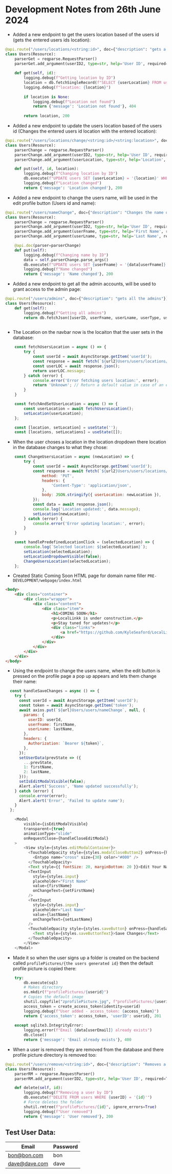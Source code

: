 # Development Notes from 26th June 2024

- Added a new endpoint to get the users location based of the users id (gets the entered users ids location):
```python
@api.route("/users/locations/<string:id>", doc={"description": "gets a location of a user by ID"})
class Users(Resource):
    parserGet = reqparse.RequestParser()
    parserGet.add_argument(userID2, type=str, help='User ID', required=True)
    
    def get(self, id):
        logging.debug(f"Getting location by ID")
        location = db.fetchSingleRecord(f"SELECT {userLocation} FROM users WHERE {userID2} = '{id}'")
        logging.debug(f"location: {location}")
        
        if location is None:
            logging.debug(f"Location not found")
            return {'message': 'Location not found'}, 404
        
        return location, 200
```

- Added a new endpoint to update the users location based of the users id (Changes the entered users id location with the entered location):
```python
@api.route("/users/locations/change/<string:id>/<string:location>", doc={"description": "Changes the location of a user by ID"})
class Users(Resource):
    parserChange = reqparse.RequestParser()
    parserChange.add_argument(userID2, type=str, help='User ID', required=True)
    parserChange.add_argument(userLocation, type=str, help='Location', required=True)

    def put(self, id, location):
        logging.debug(f"Changing location by ID")
        db.execute(f"UPDATE users SET {userLocation} = '{location}' WHERE {userID} = '{id}'")
        logging.debug(f"Location changed")
        return {'message': 'Location changed'}, 200
```

- Added a new endpoint to change the users name, will be used in the edit profile button (Users id and name):
```python
@api.route("/users/nameChange", doc={"description": "Changes the name of a user by ID"})
class Users(Resource):
    parserChange = reqparse.RequestParser()
    parserChange.add_argument(userID2, type=str, help='User ID', required=True)
    parserChange.add_argument(userFname, type=str, help='First Name', required=True)
    parserChange.add_argument(userLname, type=str, help='Last Name', required=True)

    @api.doc(parser=parserChange)
    def put(self):
        logging.debug(f"Changing name by ID")
        data = self.parserChange.parse_args()
        db.execute(f"UPDATE users SET {userFname} = '{data[userFname]}', {userLname} = '{data[userLname]}' WHERE {userID} = '{data[userID2]}'")
        logging.debug(f"Name changed")
        return {'message': 'Name changed'}, 200
```

- Added a new endpoint to get all the admin accounts, will be used to grant access to the admin page:
```python
@api.route("/users/admins", doc={"description": "gets all the admins"})
class Users(Resource):
    def get(self):
        logging.debug(f"Getting all admins")
        return db.fetchJson([userID, userFname, userLname, userType, userAdmin], 'users', 'WHERE userAdmin = 1', f'ORDER BY {userID} ASC')
    
```

- The Location on the navbar now is the locaiton that the user sets in the database:
```javascript
    const fetchUsersLocation = async () => {
        try {
            const userId = await AsyncStorage.getItem('userId');
            const response = await fetch(`${url2}Users/users/locations/${userId}`);
            const userLOC = await response.json();
            return userLOC.message;
        } catch (error) {
            console.error('Error fetching users location:', error);
            return 'Unknown'; // Return a default value in case of an error
        }
    }
```
```javascript
    const fetchAndSetUserLocation = async () => {
        const userLocation = await fetchUsersLocation();
        setLocation(userLocation);
    };
```
```javascript
    const [location, setLocation] = useState('');
    const [locations, setLocations] = useState([]);
```

- When the user choses a location in the location dropdown there location in the database changes to what they chose:
```javascript
    const ChangeUsersLocation = async (newLocation) => {
        try {
            const userId = await AsyncStorage.getItem('userId');
            const response = await fetch(`${url2}Users/users/locations/change/${userId}/${newLocation}`, {
                method: 'PUT',
                headers: {
                    'Content-Type': 'application/json',
                },
                body: JSON.stringify({ userLocation: newLocation }),
            });
            const data = await response.json();
            console.log('Location updated:', data.message);
            setLocation(newLocation);
        } catch (error) {
            console.error('Error updating location:', error);
        }
    }
```
```javascript
    const handlePredefinedLocationClick = (selectedLocation) => {
        console.log(`Selected location: ${selectedLocation}`);
        setLocation(selectedLocation);
        setLocationDropdownVisible(false);
        ChangeUsersLocation(selectedLocation);
    };
```

- Created Static Coming Soon HTML page for domain name filler `PRE-DEVELOPMENT/webpage/index.html`
```html
<body>
    <div class="container">
        <div class="wrapper">
            <div class="content">
                <div class="item">
                    <h1>COMING SOON</h1>
                    <p>LocalLinkk is under construction.</p>
                    <p>Stay tuned for updates!</p>
                    <div class="links">
                        <a href="https://github.com/KyleSeaford/LocalLinkk" target="_blank">Visit Our Github: <i class="fa fa-github" aria-hidden="true"></i></a>
                    </div>
                </div>
            </div>
        </div>
    </div>
</body>
```

- Using the endpoint to change the users name, when the edit button is pressed on the profile page a pop up appears and lets them change their name:
```javascript
  const handleSaveChanges = async () => {
    try {
      const userId = await AsyncStorage.getItem('userId');
      const token = await AsyncStorage.getItem('token');
      await axios.put(`${url}Users/users/nameChange`, null, {
        params: {
          userID: userId,
          userFname: firstName,
          userLname: lastName,
        },
        headers: {
          Authorization: `Bearer ${token}`,
        },
      });
      setUserData(prevState => ({
        ...prevState,
        1: firstName,
        2: lastName,
      }));
      setIsEditModalVisible(false);
      Alert.alert('Success', 'Name updated successfully');
    } catch (error) {
      console.error(error);
      Alert.alert('Error', 'Failed to update name');
    }
  };
```

```javascript
    <Modal
        visible={isEditModalVisible}
        transparent={true}
        animationType="slide"
        onRequestClose={handleCloseEditModal}
    >
        <View style={styles.editModalContainer}>
          <TouchableOpacity style={styles.modalCloseButton2} onPress={handleCloseEditModal}>
            <Entypo name="cross" size={30} color="#000" />
          </TouchableOpacity>
          <Text style={{ fontSize: 20, marginBottom: 20 }}>Edit Your Name</Text>
          <TextInput
            style={styles.input}
            placeholder="First Name"
            value={firstName}
            onChangeText={setFirstName}
          />
          <TextInput
            style={styles.input}
            placeholder="Last Name"
            value={lastName}
            onChangeText={setLastName}
          />
          <TouchableOpacity style={styles.saveButton} onPress={handleSaveChanges}>
            <Text style={styles.saveButtonText}>Save Changes</Text>
          </TouchableOpacity>
        </View>
    </Modal>
```

- Made it so when the user signs up a folder is created on the backend called `profilePictures/{the users generated id}` then the default profile picture is copied there:
```python
    try:
        db.execute(sql)
        # Makes directory
        os.mkdir(f"profilePictures/{userid}")
        # Copies the default image 
        shutil.copyfile("zprofilePicture.jpg", f"profilePictures/{userid}/profilePicture.jpg")
        access_token = create_access_token(identity=userid)
        logging.debug(f"User added - access_token: {access_token}")
        return {'access_token': access_token, 'userID': userid}, 201
    
    except sqlite3.IntegrityError:
        logging.error(f"Email {data[userEmail]} already exists")
        db.close()
        return {'message': 'Email already exists'}, 400
```

- When a user is removed they are removed from the database and there profile picture directory is removed too:
```python
@api.route("/users/remove/<string:id>", doc={"description": "Removes a user by ID"})
class Users(Resource):
    parserRM = reqparse.RequestParser()
    parserRM.add_argument(userID2, type=str, help='User ID', required=True)

    def delete(self, id):
        logging.debug(f"Removing a user by ID")
        db.execute(f"DELETE FROM users WHERE {userID} = '{id}'")
        # Force deletes the folder 
        shutil.rmtree(f"profilePictures/{id}", ignore_errors=True)
        logging.debug(f"User removed")
        return {'message': 'User removed'}, 200
```

## Test User Data:

| Email         | Password      | 
|---------------|---------------|
|bon@bon.com    |  bon          |
|dave@dave.com  |  dave         | 

